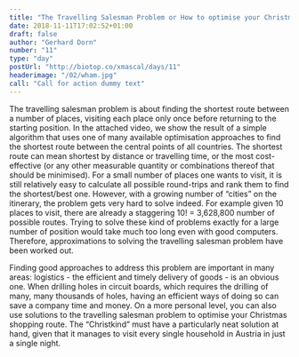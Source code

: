 ```yaml
---
title: "The Travelling Salesman Problem or How to optimise your Christmas shopping trip"
date: 2018-11-11T17:02:52+01:00
draft: false
author: "Gerhard Dorn"
number: "11"
type: "day"
postUrl: "http://biotop.co/xmascal/days/11"
headerimage: "/02/wham.jpg"
call: "Call for action dummy text"
---
```

The travelling salesman problem is about finding the shortest route between a number of places, visiting each place only once before returning to the starting position. In the attached video, we show the result of a simple algorithm that uses one of many available optimisation approaches to find the shortest route between the central points of all countries. The shortest route can mean shortest by distance or travelling time, or the most cost-effective (or any other measurable quantity or combinations thereof that should be minimised). For a small number of places one wants to visit, it is still relatively easy to calculate all possible round-trips and rank them to find the shortest/best one. However, with a growing number of “cities” on the itinerary, the problem gets very hard to solve indeed. For example given 10 places to visit, there are already a staggering 10! = 3,628,800 number of possible routes. Trying to solve these kind of problems exactly for a large number of position would take much too long even with good computers. Therefore, approximations to solving the travelling salesman problem have been worked out.

Finding good approaches to address this problem are important in many areas: logistics - the efficient and timely delivery of goods -  is an obvious one. When drilling holes in circuit boards, which requires the drilling of many, many thousands of holes, having an efficient ways of doing so can save a company time and money. On a more personal level, you can also use solutions to the travelling salesman problem to optimise your Christmas shopping route. The “Christkind” must have a particularly neat solution at hand, given that it manages to visit every single household in Austria in just a single night.
<!--more-->
